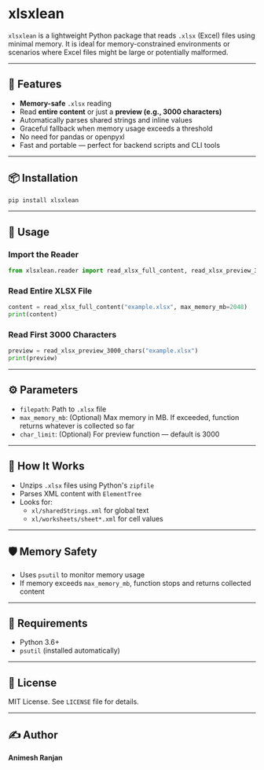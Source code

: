 # xlsxlean

`xlsxlean` is a lightweight Python package that reads `.xlsx` (Excel) files using minimal memory. It is ideal for memory-constrained environments or scenarios where Excel files might be large or potentially malformed.

---

## 🚀 Features

- **Memory-safe** `.xlsx` reading
- Read **entire content** or just a **preview (e.g., 3000 characters)**
- Automatically parses shared strings and inline values
- Graceful fallback when memory usage exceeds a threshold
- No need for pandas or openpyxl
- Fast and portable — perfect for backend scripts and CLI tools

---

## 📦 Installation

```bash
pip install xlsxlean
```

---

## 🧪 Usage

### Import the Reader

```python
from xlsxlean.reader import read_xlsx_full_content, read_xlsx_preview_3000_chars
```

### Read Entire XLSX File

```python
content = read_xlsx_full_content("example.xlsx", max_memory_mb=2048)
print(content)
```

### Read First 3000 Characters

```python
preview = read_xlsx_preview_3000_chars("example.xlsx")
print(preview)
```

---

## ⚙️ Parameters

- `filepath`: Path to `.xlsx` file
- `max_memory_mb`: (Optional) Max memory in MB. If exceeded, function returns whatever is collected so far
- `char_limit`: (Optional) For preview function — default is 3000

---

## 📂 How It Works

- Unzips `.xlsx` files using Python's `zipfile`
- Parses XML content with `ElementTree`
- Looks for:
  - `xl/sharedStrings.xml` for global text
  - `xl/worksheets/sheet*.xml` for cell values

---

## 🛡️ Memory Safety

- Uses `psutil` to monitor memory usage
- If memory exceeds `max_memory_mb`, function stops and returns collected content

---

## 🔧 Requirements

- Python 3.6+
- `psutil` (installed automatically)

---

## 📄 License

MIT License. See `LICENSE` file for details.

---

## ✍️ Author

**Animesh Ranjan**   
